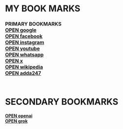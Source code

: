 <!DOCTYPE html>
<html lang="en">
<head>
    <meta charset="UTF-8">
    <meta name="viewport" content="width=device-width, initial-scale=1.0">
    <title>BOOKMARK MANAGER - CODEWITHbikram</title>
    <link rel="stylesheet" href="style.css">
</head>
<body>
    <h1>MY BOOK MARKS</h1>
    <H1 style="font-size: medium;">PRIMARY BOOKMARKS <br>
    <a target="_blank" href="https://www.google.com">OPEN google</a><br>
    <a target="_blank" href="https://www.facebook.com">OPEN facebook</a><br>
    <a target="_blank" href="https://www.instagram.com">OPEN instagram</a><br>
    <a target="_blank" href="https://www.youtube.com">OPEN youtube</a><br>
   <a target="_blank" href="https://www.whatsapp.com">OPEN whatsapp</a> <br>
    <a target="_blank" href="https://www.x.com">OPEN x</a> <br>
    <a target="_blank"href="https://www.wikipedia.com">OPEN wikipedia</a> <br> 
    <a target="_blank" href="https://www.adda247.com">OPEN adda247</a><br>
</H1> <br>

<h1> SECONDARY BOOKMARKS</h1>
<h4>
<a target="_blank"href="https://www.openai.com">OPEN openai</a><br>
<a target="_blank" href="https://www.grok.com">OPEN grok</a><br>
</h4>
</body>
</html>
